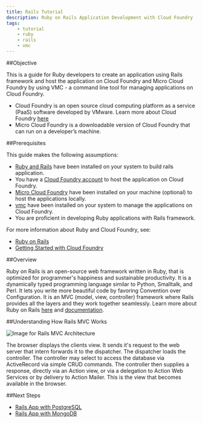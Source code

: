 ```yaml
---
title: Rails Tutorial
description: Ruby on Rails Application Development with Cloud Foundry
tags:
    - tutorial
    - ruby
    - rails
    - vmc
---
```


##Objective

This is a guide for Ruby developers to create an application using Rails framework and host the application on Cloud Foundry and Micro Cloud Foundry by using VMC - a command line tool for managing applications on Cloud Foundry.

+ Cloud Foundry is an open source cloud computing platform as a service (PaaS) software developed by VMware. Learn more about Cloud Foundry [here](http://www.cloudfoundry.com/about)
+ Micro Cloud Foundry is a downloadable version of Cloud Foundry that can run on a developer’s machine.


##Prerequisites

This guide makes the following assumptions:

+ [Ruby and Rails](frameworks/ruby/installing-ruby.html) have been installed on your system to build rails application.
+ You have a [Cloud Foundry account](https://my.cloudfoundry.com/signup) to host the application on Cloud Foundry.
+ [Micro Cloud Foundry](/infrastructure/micro/installing-mcf.html) have been installed on your machine (optional) to host the applications locally.
+ [vmc](/tools/vmc/installing-vmc.html) have been installed on your system to manage the applications on Cloud Foundry.
+ You are proficient in developing Ruby applications with Rails framework.

For more information about Ruby and Cloud Foundry, see:

+  [Ruby on Rails](http://rubyonrails.org/)
+  [Getting Started with Cloud Foundry](/getting-started.html)

##Overview

Ruby on Rails is an open-source web framework written in Ruby, that is optimized for programmer's happiness and sustainable productivity. It is a dynamically typed programming language similar to Python, Smalltalk, and Perl. It lets you write more beautiful code by favoring Convention over Configuration. It is an MVC (model, view, controller) framework where Rails provides all the layers and they work together seamlessly. Learn more about Ruby on Rails [here](http://rubyonrails.org/) and [documentation](http://guides.rubyonrails.org/).

##Understanding How Rails MVC Works

![Image for Rails MVC Architecture](/images/rails-tutorial/rails-mvc.png)

The browser displays the clients view. It sends it's request to the web server that intern forwards it to the dispatcher. The dispatcher loads the controller. The controller may select to access the database via ActiveRecord via simple CRUD commands. The controller then supplies a response, directly via an Action view, or via a delegation to Action Web Services or by delivery to Action Mailer. This is the view that becomes available in the browser.

##Next Steps

+ [Rails App with PostgreSQL](/frameworks/ruby/rails-tutorial/rails-app-with-postgres.html)
+ [Rails App with MongoDB](/frameworks/ruby/rails-tutorial/mongodb-docs/rails-app-with-mongodb.html)